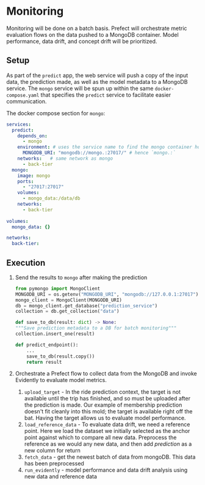 # Monitoring

Monitoring will be done on a batch basis. Prefect will orchestrate metric evaluation flows on the data pushed to a MongoDB container. Model performance, data drift, and concept drift will be prioritized.

## Setup

As part of the `predict` app, the web service will push a copy of the input data, the prediction made, as well as the model metadata to a MongoDB service. The `mongo` service will be spun up within the same `docker-compose.yaml` that specifies the `predict` service to facilitate easier communication.

The docker compose section for `mongo`:

```yaml
services:
  predict:
    depends_on:
      - mongo
    environment: # uses the service name to find the mongo container host IP
      MONGODB_URI: "mongodb://mongo.:27017/" # hence `mongo.:`
    networks:   # same network as mongo
      - back-tier
  mongo:
    image: mongo
    ports:
      - "27017:27017"
    volumes:
      - mongo_data:/data/db
    networks:
      - back-tier
        
volumes:
  mongo_data: {}

networks:
  back-tier:
```

## Execution

1. Send the results to `mongo` after making the prediction

    ```py
    from pymongo import MongoClient
    MONGODB_URI = os.getenv("MONGODB_URI", "mongodb://127.0.0.1:27017")
    mongo_client = MongoClient(MONGODB_URI)
    db = mongo_client.get_database("prediction_service")
    collection = db.get_collection("data")

    def save_to_db(result: dict) -> None:
    """Save prediction metadata to a DB for batch monitoring"""
    collection.insert_one(result)

    def predict_endpoint():
        ...
        save_to_db(result.copy())
        return result
    ```

2. Orchestrate a Prefect flow to collect data from the MongoDB and invoke Evidently to evaluate model metrics.
    1. `upload_target` - In the ride prediction context, the target is not available until the trip has finished, and so must be uploaded after the prediction is made. Our example of membership prediction doesn't fit cleanly into this mold; the target is available right off the bat. Having the target allows us to evaluate model performance.
    2. `load_reference_data` - To evaluate data drift, we need a reference point. Here we load the dataset we initially selected as the anchor point against which to compare all new data. Preprocess the reference as we would any new data, and then add *prediction* as a new column for return
    3. `fetch_data` - get the newest batch of data from mongoDB. This data has been preprocessed
    4. `run_evidently` - model performance and data drift analysis using new data and reference data


